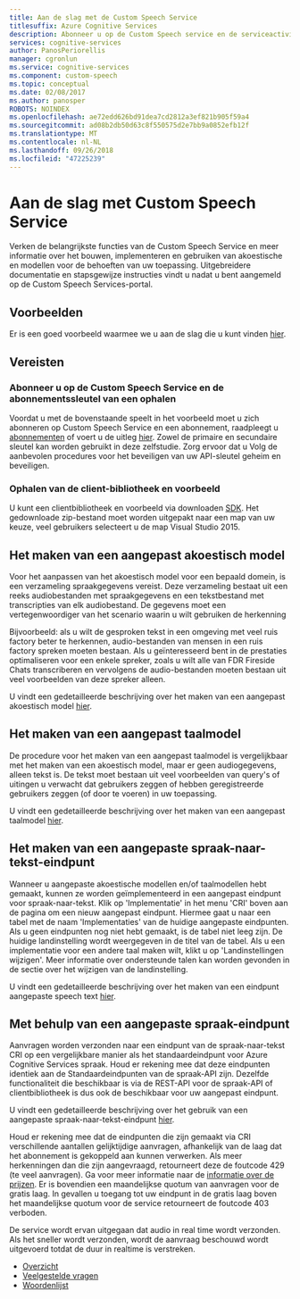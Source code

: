 ```yaml
---
title: Aan de slag met de Custom Speech Service
titlesuffix: Azure Cognitive Services
description: Abonneer u op de Custom Speech service en de serviceactiviteiten koppelen aan een Azure-abonnement naar een model te trainen en een implementatie.
services: cognitive-services
author: PanosPeriorellis
manager: cgronlun
ms.service: cognitive-services
ms.component: custom-speech
ms.topic: conceptual
ms.date: 02/08/2017
ms.author: panosper
ROBOTS: NOINDEX
ms.openlocfilehash: ae72edd626bd91dea7cd2812a3ef821b905f59a4
ms.sourcegitcommit: ad08b2db50d63c8f550575d2e7bb9a0852efb12f
ms.translationtype: MT
ms.contentlocale: nl-NL
ms.lasthandoff: 09/26/2018
ms.locfileid: "47225239"
---
```

# <a name="get-started-with-custom-speech-service"></a>Aan de slag met Custom Speech Service

Verken de belangrijkste functies van de Custom Speech Service en meer informatie over het bouwen, implementeren en gebruiken van akoestische en modellen voor de behoeften van uw toepassing. Uitgebreidere documentatie en stapsgewijze instructies vindt u nadat u bent aangemeld op de Custom Speech Services-portal.

## <a name="samples"></a>Voorbeelden  
Er is een goed voorbeeld waarmee we u aan de slag die u kunt vinden [hier](https://github.com/Microsoft/Cognitive-Custom-Speech-Service).

## <a name="prerequisites"></a>Vereisten  

### <a name="subscribe-to-custom-speech-service-and-get-a-subscription-key"></a>Abonneer u op de Custom Speech Service en de abonnementssleutel van een ophalen
Voordat u met de bovenstaande speelt in het voorbeeld moet u zich abonneren op Custom Speech Service en een abonnement, raadpleegt u [abonnementen](https://portal.azure.com/#create/Microsoft.CognitiveServices/apitype/CustomSpeech) of voert u de uitleg [hier](CustomSpeech-How-to-Topics/cognitive-services-custom-speech-subscribe.md). Zowel de primaire en secundaire sleutel kan worden gebruikt in deze zelfstudie. Zorg ervoor dat u Volg de aanbevolen procedures voor het beveiligen van uw API-sleutel geheim en beveiligen.

### <a name="get-the-client-library-and-example"></a>Ophalen van de client-bibliotheek en voorbeeld
U kunt een clientbibliotheek en voorbeeld via downloaden [SDK](https://www.microsoft.com/cognitive-services/en-us/SDK-Sample?api=bing%20speech&category=sdk). Het gedownloade zip-bestand moet worden uitgepakt naar een map van uw keuze, veel gebruikers selecteert u de map Visual Studio 2015.

## <a name="creating-a-custom-acoustic-model"></a>Het maken van een aangepast akoestisch model
Voor het aanpassen van het akoestisch model voor een bepaald domein, is een verzameling spraakgegevens vereist. Deze verzameling bestaat uit een reeks audiobestanden met spraakgegevens en een tekstbestand met transcripties van elk audiobestand. De gegevens moet een vertegenwoordiger van het scenario waarin u wilt gebruiken de herkenning

Bijvoorbeeld: als u wilt de gesproken tekst in een omgeving met veel ruis factory beter te herkennen, audio-bestanden van mensen in een ruis factory spreken moeten bestaan.
Als u geïnteresseerd bent in de prestaties optimaliseren voor een enkele spreker, zoals u wilt alle van FDR Fireside Chats transcriberen en vervolgens de audio-bestanden moeten bestaan uit veel voorbeelden van deze spreker alleen.

U vindt een gedetailleerde beschrijving over het maken van een aangepast akoestisch model [hier](CustomSpeech-How-to-Topics/cognitive-services-custom-speech-create-acoustic-model.md).

## <a name="creating-a-custom-language-model"></a>Het maken van een aangepast taalmodel
De procedure voor het maken van een aangepast taalmodel is vergelijkbaar met het maken van een akoestisch model, maar er geen audiogegevens, alleen tekst is. De tekst moet bestaan uit veel voorbeelden van query's of uitingen u verwacht dat gebruikers zeggen of hebben geregistreerde gebruikers zeggen (of door te voeren) in uw toepassing.

U vindt een gedetailleerde beschrijving over het maken van een aangepast taalmodel [hier](CustomSpeech-How-to-Topics/cognitive-services-custom-speech-create-language-model.md).

## <a name="creating-a-custom-speech-to-text-endpoint"></a>Het maken van een aangepaste spraak-naar-tekst-eindpunt
Wanneer u aangepaste akoestische modellen en/of taalmodellen hebt gemaakt, kunnen ze worden geïmplementeerd in een aangepast eindpunt voor spraak-naar-tekst. Klik op 'Implementatie' in het menu 'CRI' boven aan de pagina om een nieuw aangepast eindpunt. Hiermee gaat u naar een tabel met de naam 'Implementaties' van de huidige aangepaste eindpunten. Als u geen eindpunten nog niet hebt gemaakt, is de tabel niet leeg zijn. De huidige landinstelling wordt weergegeven in de titel van de tabel. Als u een implementatie voor een andere taal maken wilt, klikt u op 'Landinstellingen wijzigen'. Meer informatie over ondersteunde talen kan worden gevonden in de sectie over het wijzigen van de landinstelling.

U vindt een gedetailleerde beschrijving over het maken van een eindpunt aangepaste speech text [hier](CustomSpeech-How-to-Topics/cognitive-services-custom-speech-create-endpoint.md).

## <a name="using-a-custom-speech-endpoint"></a>Met behulp van een aangepaste spraak-eindpunt
Aanvragen worden verzonden naar een eindpunt van de spraak-naar-tekst CRI op een vergelijkbare manier als het standaardeindpunt voor Azure Cognitive Services spraak. Houd er rekening mee dat deze eindpunten identiek aan de Standaardeindpunten van de spraak-API zijn. Dezelfde functionaliteit die beschikbaar is via de REST-API voor de spraak-API of clientbibliotheek is dus ook de beschikbaar voor uw aangepast eindpunt.

U vindt een gedetailleerde beschrijving over het gebruik van een aangepaste spraak-naar-tekst-eindpunt [hier](CustomSpeech-How-to-Topics/cognitive-services-custom-speech-use-endpoint.md).


Houd er rekening mee dat de eindpunten die zijn gemaakt via CRI verschillende aantallen gelijktijdige aanvragen, afhankelijk van de laag dat het abonnement is gekoppeld aan kunnen verwerken. Als meer herkenningen dan die zijn aangevraagd, retourneert deze de foutcode 429 (te veel aanvragen). Ga voor meer informatie naar de [informatie over de prijzen](https://www.microsoft.com/cognitive-services/en-us/pricing). Er is bovendien een maandelijkse quotum van aanvragen voor de gratis laag. In gevallen u toegang tot uw eindpunt in de gratis laag boven het maandelijkse quotum voor de service retourneert de foutcode 403 verboden.

De service wordt ervan uitgegaan dat audio in real time wordt verzonden. Als het sneller wordt verzonden, wordt de aanvraag beschouwd wordt uitgevoerd totdat de duur in realtime is verstreken.

* [Overzicht](cognitive-services-custom-speech-home.md)
* [Veelgestelde vragen](cognitive-services-custom-speech-faq.md)
* [Woordenlijst](cognitive-services-custom-speech-glossary.md)
